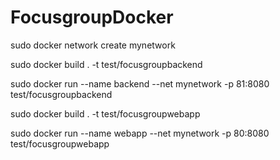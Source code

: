 # FocusgroupDocker

sudo docker network create mynetwork

sudo docker build . -t test/focusgroupbackend

sudo docker run  --name backend --net mynetwork -p 81:8080 test/focusgroupbackend

sudo docker build . -t test/focusgroupwebapp

sudo docker run --name webapp --net mynetwork -p 80:8080 test/focusgroupwebapp

